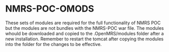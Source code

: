 ﻿# NMRS-POC-OMODS
These sets of modules are required for the full functionality of NMRS POC but the modules are not bundles with the NMRS-POC war file.
The modules whould be downloaded and copied to the .OpenMRS/modules folder after a new installation.
Remember to restart the tomcat after copying the modules into the folder for the changes to be effective.
